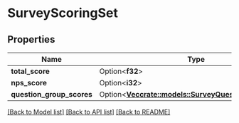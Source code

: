 # SurveyScoringSet

## Properties

Name | Type | Description | Notes
------------ | ------------- | ------------- | -------------
**total_score** | Option<**f32**> |  | [optional]
**nps_score** | Option<**i32**> |  | [optional]
**question_group_scores** | Option<[**Vec<crate::models::SurveyQuestionGroupScore>**](SurveyQuestionGroupScore.md)> |  | [optional]

[[Back to Model list]](../README.md#documentation-for-models) [[Back to API list]](../README.md#documentation-for-api-endpoints) [[Back to README]](../README.md)


